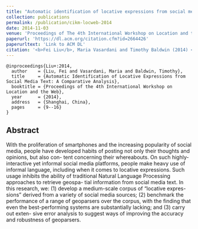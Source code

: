 ```yaml
---
title: "Automatic identification of locative expressions from social media text: A comparative analysis"
collection: publications
permalink: /publication/cikm-locweb-2014
date: 2014-11-03
venue: 'Proceedings of The 4th International Workshop on Location and the Web'
paperurl: 'https://dl.acm.org/citation.cfm?id=2664426'
paperurltext: 'Link to ACM DL'
citation: '<b>Fei Liu</b>, Maria Vasardani and Timothy Baldwin (2014) <a href="http://liufly.github.io/files/papers/cikm-locweb-2014.pdf"><u>Automatic Identification of Locative Expressions from Social Media Text: A Comparative Analysis</u></a>. In <i>Proceedings of The 4th International Workshop on Location and the Web</i>, Shanghai, China, pp. 9–16.'
---
```


```
@inproceedings{Liu+:2014,
  author    = {Liu, Fei and Vasardani, Maria and Baldwin, Timothy},
  title     = {Automatic Identification of Locative Expressions from Social Media Text: A Comparative Analysis},
  booktitle = {Proceedings of the 4th International Workshop on Location and the Web},
  year      = {2014},
  address   = {Shanghai, China},
  pages     = {9--16}
} 
```

## Abstract
With the proliferation of smartphones and the increasing popularity of social media, people have developed habits of posting not only their thoughts and opinions, but also con- tent concerning their whereabouts. On such highly-interactive yet informal social media platforms, people make heavy use of informal language, including when it comes to locative expressions. Such usage inhibits the ability of traditional Natural Language Processing approaches to retrieve geospa- tial information from social media text. In this research, we: (1) develop a medium-scale corpus of “locative expres- sions” derived from a variety of social media sources; (2) benchmark the performance of a range of geoparsers over the corpus, with the finding that even the best-performing systems are substantially lacking; and (3) carry out exten- sive error analysis to suggest ways of improving the accuracy and robustness of geoparsers.

